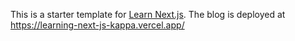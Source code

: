 This is a starter template for [Learn Next.js](https://nextjs.org/learn).
The blog is deployed at https://learning-next-js-kappa.vercel.app/
